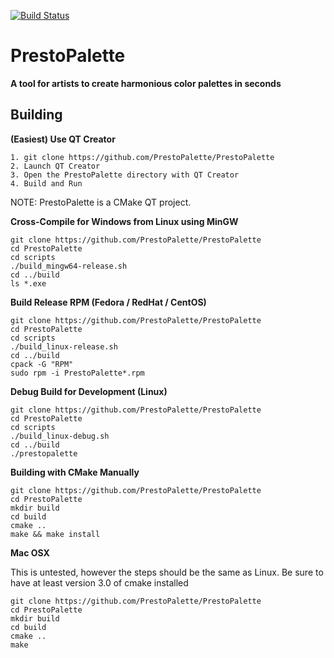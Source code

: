 [![Build Status](https://travis-ci.org/PrestoPalette/PrestoPalette.svg?branch=master)](https://travis-ci.org/PrestoPalette/PrestoPalette) 

# PrestoPalette

**A tool for artists to create harmonious color palettes in seconds**

Building
--------

**(Easiest) Use QT Creator**

```
1. git clone https://github.com/PrestoPalette/PrestoPalette
2. Launch QT Creator
3. Open the PrestoPalette directory with QT Creator
4. Build and Run 
```
NOTE: PrestoPalette is a CMake QT project.

**Cross-Compile for Windows from Linux using MinGW**

```
git clone https://github.com/PrestoPalette/PrestoPalette
cd PrestoPalette
cd scripts
./build_mingw64-release.sh
cd ../build
ls *.exe
```

**Build Release RPM (Fedora / RedHat / CentOS)**

```
git clone https://github.com/PrestoPalette/PrestoPalette
cd PrestoPalette
cd scripts
./build_linux-release.sh
cd ../build
cpack -G "RPM"
sudo rpm -i PrestoPalette*.rpm
```

**Debug Build for Development (Linux)**

```
git clone https://github.com/PrestoPalette/PrestoPalette
cd PrestoPalette
cd scripts
./build_linux-debug.sh
cd ../build
./prestopalette
```

**Building with CMake Manually**

```
git clone https://github.com/PrestoPalette/PrestoPalette
cd PrestoPalette
mkdir build
cd build
cmake ..
make && make install
```

**Mac OSX**

This is untested, however the steps should be the same as Linux.  Be sure to have at least version 3.0 of cmake installed

```
git clone https://github.com/PrestoPalette/PrestoPalette
cd PrestoPalette
mkdir build
cd build
cmake ..
make
```

